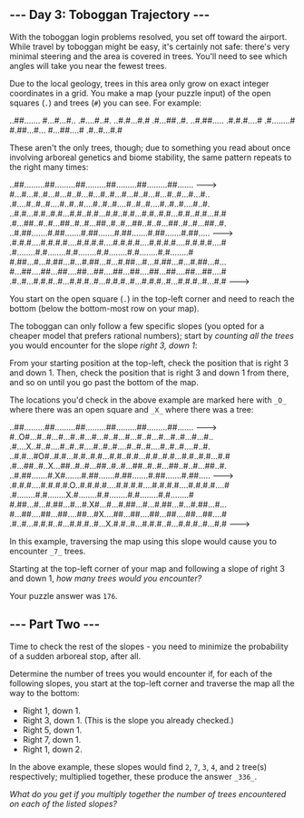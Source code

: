 \--- Day 3: Toboggan Trajectory ---
-----------------------------------

With the toboggan login problems resolved, you set off toward the airport. While travel by toboggan might be easy, it's certainly not safe: there's very minimal steering and the area is covered in trees. You'll need to see which angles will take you near the fewest trees.

Due to the local geology, trees in this area only grow on exact integer coordinates in a grid. You make a map (your puzzle input) of the open squares (`.`) and trees (`#`) you can see. For example:

   ..##.......
    #...#...#..
   .#....#..#.
   ..#.#...#.#
   .#...##..#.
   ..#.##.....
   .#.#.#....#
   .#........#
    #.##...#...
    #...##....#
   .#..#...#.#
    

These aren't the only trees, though; due to something you read about once involving arboreal genetics and biome stability, the same pattern repeats to the right many times:

   ..##.........##.........##.........##.........##.........##.......  --->
    #...#...#..#...#...#..#...#...#..#...#...#..#...#...#..#...#...#..
   .#....#..#..#....#..#..#....#..#..#....#..#..#....#..#..#....#..#.
   ..#.#...#.#..#.#...#.#..#.#...#.#..#.#...#.#..#.#...#.#..#.#...#.#
   .#...##..#..#...##..#..#...##..#..#...##..#..#...##..#..#...##..#.
   ..#.##.......#.##.......#.##.......#.##.......#.##.......#.##.....  --->
   .#.#.#....#.#.#.#....#.#.#.#....#.#.#.#....#.#.#.#....#.#.#.#....#
   .#........#.#........#.#........#.#........#.#........#.#........#
    #.##...#...#.##...#...#.##...#...#.##...#...#.##...#...#.##...#...
    #...##....##...##....##...##....##...##....##...##....##...##....#
   .#..#...#.#.#..#...#.#.#..#...#.#.#..#...#.#.#..#...#.#.#..#...#.#  --->
    

You start on the open square (`.`) in the top-left corner and need to reach the bottom (below the bottom-most row on your map).

The toboggan can only follow a few specific slopes (you opted for a cheaper model that prefers rational numbers); start by _counting all the trees_ you would encounter for the slope _right 3, down 1_:

From your starting position at the top-left, check the position that is right 3 and down 1. Then, check the position that is right 3 and down 1 from there, and so on until you go past the bottom of the map.

The locations you'd check in the above example are marked here with `_O_` where there was an open square and `_X_` where there was a tree:

   ..##.........##.........##.........##.........##.........##.......  --->
    #..O#...#..#...#...#..#...#...#..#...#...#..#...#...#..#...#...#..
   .#....X..#..#....#..#..#....#..#..#....#..#..#....#..#..#....#..#.
   ..#.#...#O#..#.#...#.#..#.#...#.#..#.#...#.#..#.#...#.#..#.#...#.#
   .#...##..#..X...##..#..#...##..#..#...##..#..#...##..#..#...##..#.
   ..#.##.......#.X#.......#.##.......#.##.......#.##.......#.##.....  --->
   .#.#.#....#.#.#.#.O..#.#.#.#....#.#.#.#....#.#.#.#....#.#.#.#....#
   .#........#.#........X.#........#.#........#.#........#.#........#
    #.##...#...#.##...#...#.X#...#...#.##...#...#.##...#...#.##...#...
    #...##....##...##....##...#X....##...##....##...##....##...##....#
   .#..#...#.#.#..#...#.#.#..#...X.#.#..#...#.#.#..#...#.#.#..#...#.#  --->
    

In this example, traversing the map using this slope would cause you to encounter `_7_` trees.

Starting at the top-left corner of your map and following a slope of right 3 and down 1, _how many trees would you encounter?_

Your puzzle answer was `176`.

\--- Part Two ---
-----------------

Time to check the rest of the slopes - you need to minimize the probability of a sudden arboreal stop, after all.

Determine the number of trees you would encounter if, for each of the following slopes, you start at the top-left corner and traverse the map all the way to the bottom:

*   Right 1, down 1.
*   Right 3, down 1. (This is the slope you already checked.)
*   Right 5, down 1.
*   Right 7, down 1.
*   Right 1, down 2.

In the above example, these slopes would find `2`, `7`, `3`, `4`, and `2` tree(s) respectively; multiplied together, these produce the answer `_336_`.

_What do you get if you multiply together the number of trees encountered on each of the listed slopes?_
